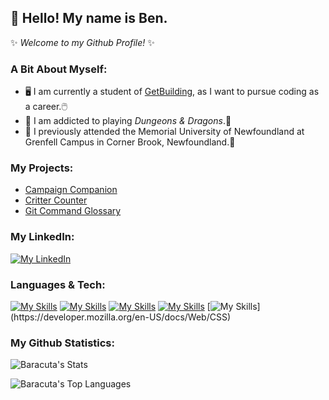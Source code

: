 ## **👋 Hello! My name is Ben.**

✨ _Welcome to my Github Profile!_ ✨

### **A Bit About Myself:**
- 🖥️ I am currently a student of [GetBuilding](https://www.getcoding.ca), as I want to pursue coding as a career.🖱️
- 🎲 I am addicted to playing _Dungeons & Dragons_.🐲
- 🏫 I previously attended the Memorial University of Newfoundland at Grenfell Campus in Corner Brook, Newfoundland.📖

### **My Projects:**
- [Campaign Companion](https://baracuta.github.io/Campaign-Companion/)
- [Critter Counter](https://baracuta.github.io/DnD-Creature-Counter/)
- [Git Command Glossary](https://baracuta.github.io/GitCommand-Glossary/)

### **My LinkedIn:**
[![My LinkedIn](https://skillicons.dev/icons?i=linkedin)]((www.linkedin.com/in/benjamin-funk-6a8303359))

### **Languages & Tech:**
[![My Skills](https://skillicons.dev/icons?i=ts)](https://developer.mozilla.org/en-US/docs/Glossary/TypeScript) [![My Skills](https://skillicons.dev/icons?i=js)](https://developer.mozilla.org/en-US/docs/Web/JavaScript) [![My Skills](https://skillicons.dev/icons?i=react)](https://react.dev/)
[![My Skills](https://skillicons.dev/icons?i=html)](https://developer.mozilla.org/en-US/docs/Web/HTML) [![My Skills](https://skillicons.dev/icons?i=css,)](https://developer.mozilla.org/en-US/docs/Web/CSS)



### **My Github Statistics:**

![Baracuta's Stats](https://github-readme-stats.vercel.app/api?username=Baracuta&theme=dracula&show_icons=true&hide_border=false&count_private=true)

![Baracuta's Top Languages](https://github-readme-stats.vercel.app/api/top-langs/?username=Baracuta&theme=dracula&show_icons=true&hide_border=false&layout=compact)

<!---
![Baracuta's Streak](https://github-readme-streak-stats.herokuapp.com/?user=Baracuta&theme=dracula&hide_border=false)

<!---
Baracuta/Baracuta is a ✨ special ✨ repository because its `README.md` (this file) appears on your GitHub profile.
You can click the Preview link to take a look at your changes.
--->
